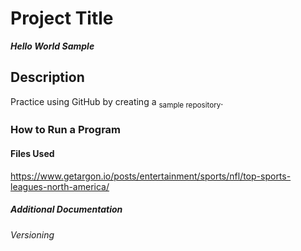 # Project Title
***Hello World Sample***
## Description 
Practice using GitHub by creating a <sub>sample repository</sub>.
### How to Run a Program

#### Files Used 
https://www.getargon.io/posts/entertainment/sports/nfl/top-sports-leagues-north-america/
##### Additional Documentation 

###### Versioning 
